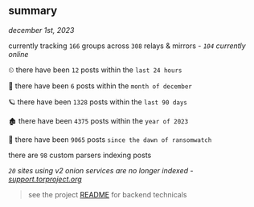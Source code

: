 
## summary
_december 1st, 2023_

currently tracking `166` groups across `308` relays & mirrors - _`104` currently online_

⏲ there have been `12` posts within the `last 24 hours`

🦈 there have been `6` posts within the `month of december`

🪐 there have been `1328` posts within the `last 90 days`

🏚 there have been `4375` posts within the `year of 2023`

🦕 there have been `9065` posts `since the dawn of ransomwatch`

there are `98` custom parsers indexing posts

_`20` sites using v2 onion services are no longer indexed - [support.torproject.org](https://support.torproject.org/onionservices/v2-deprecation/)_

> see the project [README](https://github.com/joshhighet/ransomwatch#ransomwatch--) for backend technicals
